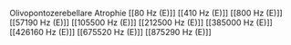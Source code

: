 Olivopontozerebellare Atrophie
[[80 Hz (E)]]
[[410 Hz (E)]]
[[800 Hz (E)]]
[[57190 Hz (E)]]
[[105500 Hz (E)]]
[[212500 Hz (E)]]
[[385000 Hz (E)]]
[[426160 Hz (E)]]
[[675520 Hz (E)]]
[[875290 Hz (E)]]